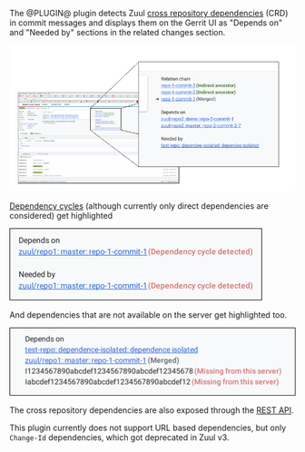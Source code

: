 The @PLUGIN@ plugin detects Zuul [cross repository dependencies]&nbsp;(CRD) in
commit messages and displays them on the Gerrit UI as "Depends on" and "Needed
by" sections in the related changes section.

![user interface overview](images/overview.png)

[Dependency cycles] (although currently only direct dependencies are considered) get highlighted

![cycles screenshot](images/cycles.png)

And dependencies that are not available on the server get highlighted too.

![missing dependencies screenshot](images/missing.png)

The cross repository dependencies are also exposed through the [REST API](rest-api-changes.html).

This plugin currently does not support URL based dependencies, but only
`Change-Id` dependencies, which got deprecated in Zuul v3.

[cross repository dependencies]: https://zuul-ci.org/docs/zuul/discussion/gating.html#cross-project-dependencies
[Dependency cycles]: https://zuul-ci.org/docs/zuul/discussion/gating.html#cycles
